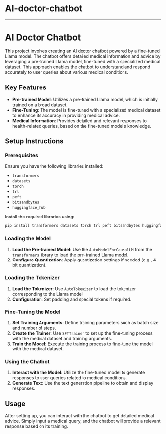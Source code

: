 # AI-doctor-chatbot

---

# AI Doctor Chatbot

This project involves creating an AI doctor chatbot powered by a fine-tuned Llama model. The chatbot offers detailed medical information and advice by leveraging a pre-trained Llama model, fine-tuned with a specialized medical dataset. This approach enables the chatbot to understand and respond accurately to user queries about various medical conditions.

## Key Features

- **Pre-trained Model**: Utilizes a pre-trained Llama model, which is initially trained on a broad dataset.
- **Fine-Tuning**: The model is fine-tuned with a specialized medical dataset to enhance its accuracy in providing medical advice.
- **Medical Information**: Provides detailed and relevant responses to health-related queries, based on the fine-tuned model’s knowledge.

## Setup Instructions

### Prerequisites

Ensure you have the following libraries installed:

- `transformers`
- `datasets`
- `torch`
- `trl`
- `peft`
- `bitsandbytes`
- `huggingface_hub`

Install the required libraries using:

```bash
pip install transformers datasets torch trl peft bitsandbytes huggingface_hub
```

### Loading the Model

1. **Load the Pre-trained Model**: Use the `AutoModelForCausalLM` from the `transformers` library to load the pre-trained Llama model.
2. **Configure Quantization**: Apply quantization settings if needed (e.g., 4-bit quantization).

### Loading the Tokenizer

1. **Load the Tokenizer**: Use `AutoTokenizer` to load the tokenizer corresponding to the Llama model.
2. **Configuration**: Set padding and special tokens if required.

### Fine-Tuning the Model

1. **Set Training Arguments**: Define training parameters such as batch size and number of steps.
2. **Create the Trainer**: Use `SFTTrainer` to set up the fine-tuning process with the medical dataset and training arguments.
3. **Train the Model**: Execute the training process to fine-tune the model with the medical dataset.

### Using the Chatbot

1. **Interact with the Model**: Utilize the fine-tuned model to generate responses to user queries related to medical conditions.
2. **Generate Text**: Use the text generation pipeline to obtain and display responses.

## Usage

After setting up, you can interact with the chatbot to get detailed medical advice. Simply input a medical query, and the chatbot will provide a relevant response based on its training.
